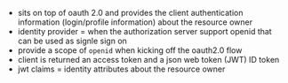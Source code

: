 - sits on top of oauth 2.0 and provides the client authentication information (login/profile information) about the resource owner
- identity provider = when the authorization server support openid that can be used as signle sign on
- provide a scope of ```openid``` when kicking off the oauth2.0 flow
- client is returned an access token and a json web token (JWT) ID token
- jwt claims = identity attributes about the resource owner